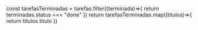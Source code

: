 const tarefasTerminadas = tarefas.filter((terminada)=>{
    return terminadas.status === "done"
})
return tarefasTerminadas.map((titulos)=>{
    return titulos.titulo
})